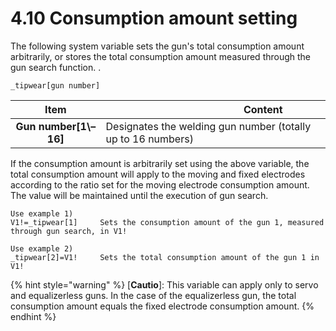 ﻿# 4.10 Consumption amount setting

The following system variable sets the gun's total consumption amount arbitrarily, or stores the total consumption amount measured through the gun search function.
.

```
_tipwear[gun number]
```

|      **Item**      | 　　　　　　　　　　**Content**       |
| :--------------: | ---------------------- |
| **Gun number\[1\–16]** | Designates the welding gun number (totally up to 16 numbers) |

If the consumption amount is arbitrarily set using the above variable, the total consumption amount will apply to the moving and fixed electrodes according to the ratio set for the moving electrode consumption amount. The value will be maintained until the execution of gun search.

```
Use example 1)
V1!=_tipwear[1]  	Sets the consumption amount of the gun 1, measured through gun search, in V1!

Use example 2)
_tipwear[2]=V1!		Sets the total consumption amount of the gun 1 in V1!
```

{% hint style="warning" %}
\[**Cautio**]: This variable can apply only to servo and equalizerless guns. In the case of the equalizerless gun, the total consumption amount equals the fixed electrode consumption amount.
{% endhint %}
